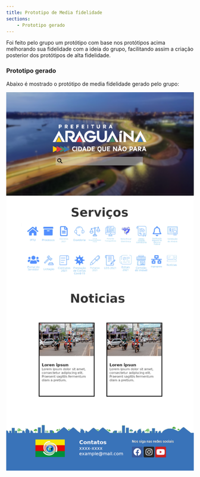 ```yaml
---
title: Prototipo de Media fidelidade
sections:
    - Prototipo gerado
---
```


Foi feito pelo grupo um protótipo com base nos protótipos acima melhorando sua fidelidade com a ideia do grupo,
facilitando assim a criação posterior dos protótipos de alta fidelidade.

### Prototipo gerado
Abaixo é mostrado o protótipo de media fidelidade gerado pelo grupo:


<div class="screenshot-holder">
<a href="assets/images/prototipos/protoripoMedio.png" data-title="storyboard" data-toggle="lightbox" style="display: flex; justify-content: center;">
<img class="img-responsive" src="assets/images/prototipos/prototipoMedio.png" alt="screenshot" />
</a>
<a class="mask" href="assets/images/prototipos/prototipoMedio.png" data-title="storyboard" data-toggle="lightbox" style="display: flex; justify-content: center;">
<i class="icon fa fa-search-plus" style="width: auto; height: auto"></i>
</a>
</div>
